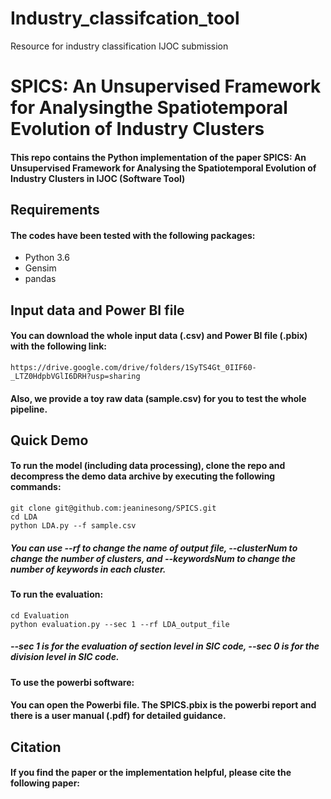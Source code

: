 # Industry_classifcation_tool
Resource for industry classification IJOC submission

# SPICS: An Unsupervised Framework for Analysingthe Spatiotemporal Evolution of Industry Clusters 

#### This repo contains the Python implementation of the paper SPICS: An Unsupervised Framework for Analysing the Spatiotemporal Evolution of Industry Clusters in IJOC (Software Tool)

## Requirements

#### The codes have been tested with the following packages:
* Python 3.6
* Gensim
* pandas

## Input data and Power BI file 

#### You can download the whole input data (.csv) and Power BI file (.pbix) with the following link:

```
https://drive.google.com/drive/folders/1SyTS4Gt_0IIF60-_LTZ0HdpbVGlI6DRH?usp=sharing
```
#### Also, we provide a toy raw data (sample.csv) for you to test the whole pipeline.

## Quick Demo

#### To run the model (including data processing), clone the repo and decompress the demo data archive by executing the following commands:

``` 
git clone git@github.com:jeaninesong/SPICS.git
cd LDA
python LDA.py --f sample.csv
```

##### You can use --rf to change the name of output file, --clusterNum to change the number of clusters, and --keywordsNum to change the number of keywords in each cluster. 

#### To run the evaluation:

``` 
cd Evaluation
python evaluation.py --sec 1 --rf LDA_output_file
``` 
##### --sec 1 is for the evaluation of section level in SIC code, --sec 0 is for the division level in SIC code. 


#### To use the powerbi software:

#### You can open the Powerbi file. The SPICS.pbix is the powerbi report and there is a user manual (.pdf) for detailed guidance. 

## Citation

#### If you find the paper or the implementation helpful, please cite the following paper:
